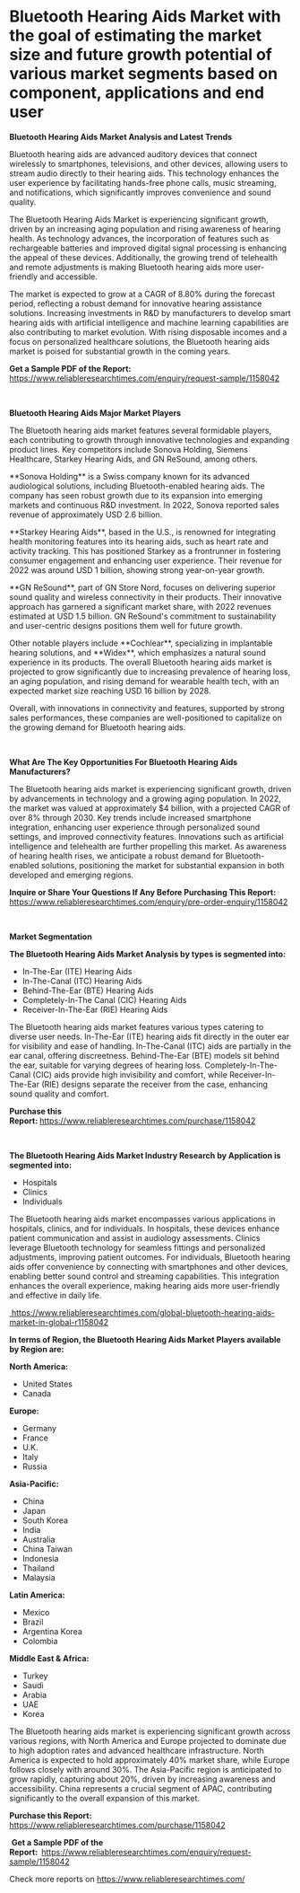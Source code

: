 <p><h1>Bluetooth Hearing Aids Market with the goal of estimating the market size and future growth potential of various market segments based on component, applications and end user</h1></p><p><strong>Bluetooth Hearing Aids Market Analysis and Latest Trends</strong></p>
<p><p>Bluetooth hearing aids are advanced auditory devices that connect wirelessly to smartphones, televisions, and other devices, allowing users to stream audio directly to their hearing aids. This technology enhances the user experience by facilitating hands-free phone calls, music streaming, and notifications, which significantly improves convenience and sound quality.</p><p>The Bluetooth Hearing Aids Market is experiencing significant growth, driven by an increasing aging population and rising awareness of hearing health. As technology advances, the incorporation of features such as rechargeable batteries and improved digital signal processing is enhancing the appeal of these devices. Additionally, the growing trend of telehealth and remote adjustments is making Bluetooth hearing aids more user-friendly and accessible.</p><p>The market is expected to grow at a CAGR of 8.80% during the forecast period, reflecting a robust demand for innovative hearing assistance solutions. Increasing investments in R&D by manufacturers to develop smart hearing aids with artificial intelligence and machine learning capabilities are also contributing to market evolution. With rising disposable incomes and a focus on personalized healthcare solutions, the Bluetooth hearing aids market is poised for substantial growth in the coming years.</p></p>
<p><strong>Get a Sample PDF of the Report:&nbsp;</strong> <a href="https://www.reliableresearchtimes.com/enquiry/request-sample/1158042?utm_campaign=2255&utm_medium=2&utm_source=Github&utm_content=ia&utm_term=04042025&utm_id=bluetooth-hearing-aids">https://www.reliableresearchtimes.com/enquiry/request-sample/1158042</a></p>
<p>&nbsp;</p>
<p><strong>Bluetooth Hearing Aids Major Market Players</strong></p>
<p><p>The Bluetooth hearing aids market features several formidable players, each contributing to growth through innovative technologies and expanding product lines. Key competitors include Sonova Holding, Siemens Healthcare, Starkey Hearing Aids, and GN ReSound, among others.</p><p>**Sonova Holding** is a Swiss company known for its advanced audiological solutions, including Bluetooth-enabled hearing aids. The company has seen robust growth due to its expansion into emerging markets and continuous R&D investment. In 2022, Sonova reported sales revenue of approximately USD 2.6 billion.</p><p>**Starkey Hearing Aids**, based in the U.S., is renowned for integrating health monitoring features into its hearing aids, such as heart rate and activity tracking. This has positioned Starkey as a frontrunner in fostering consumer engagement and enhancing user experience. Their revenue for 2022 was around USD 1 billion, showing strong year-on-year growth.</p><p>**GN ReSound**, part of GN Store Nord, focuses on delivering superior sound quality and wireless connectivity in their products. Their innovative approach has garnered a significant market share, with 2022 revenues estimated at USD 1.5 billion. GN ReSound's commitment to sustainability and user-centric designs positions them well for future growth.</p><p>Other notable players include **Cochlear**, specializing in implantable hearing solutions, and **Widex**, which emphasizes a natural sound experience in its products. The overall Bluetooth hearing aids market is projected to grow significantly due to increasing prevalence of hearing loss, an aging population, and rising demand for wearable health tech, with an expected market size reaching USD 16 billion by 2028.</p><p>Overall, with innovations in connectivity and features, supported by strong sales performances, these companies are well-positioned to capitalize on the growing demand for Bluetooth hearing aids.</p></p>
<p>&nbsp;</p>
<p><strong>What Are The Key Opportunities For Bluetooth Hearing Aids Manufacturers?</strong></p>
<p><p>The Bluetooth hearing aids market is experiencing significant growth, driven by advancements in technology and a growing aging population. In 2022, the market was valued at approximately $4 billion, with a projected CAGR of over 8% through 2030. Key trends include increased smartphone integration, enhancing user experience through personalized sound settings, and improved connectivity features. Innovations such as artificial intelligence and telehealth are further propelling this market. As awareness of hearing health rises, we anticipate a robust demand for Bluetooth-enabled solutions, positioning the market for substantial expansion in both developed and emerging regions.</p></p>
<p><strong>Inquire or Share Your Questions If Any Before Purchasing This Report:</strong> <a href="https://www.reliableresearchtimes.com/enquiry/pre-order-enquiry/1158042?utm_campaign=2255&utm_medium=2&utm_source=Github&utm_content=ia&utm_term=04042025&utm_id=bluetooth-hearing-aids">https://www.reliableresearchtimes.com/enquiry/pre-order-enquiry/1158042</a></p>
<p>&nbsp;</p>
<p><strong>Market Segmentation</strong></p>
<p><strong>The Bluetooth Hearing Aids Market Analysis by types is segmented into:</strong></p>
<p><ul><li>In-The-Ear (ITE) Hearing Aids</li><li>In-The-Canal (ITC) Hearing Aids</li><li>Behind-The-Ear (BTE) Hearing Aids</li><li>Completely-In-The Canal (CIC) Hearing Aids</li><li>Receiver-In-The-Ear (RIE) Hearing Aids</li></ul></p>
<p><p>The Bluetooth hearing aids market features various types catering to diverse user needs. In-The-Ear (ITE) hearing aids fit directly in the outer ear for visibility and ease of handling. In-The-Canal (ITC) aids are partially in the ear canal, offering discreetness. Behind-The-Ear (BTE) models sit behind the ear, suitable for varying degrees of hearing loss. Completely-In-The-Canal (CIC) aids provide high invisibility and comfort, while Receiver-In-The-Ear (RIE) designs separate the receiver from the case, enhancing sound quality and comfort.</p></p>
<p><strong>Purchase this Report:&nbsp;</strong><a href="https://www.reliableresearchtimes.com/purchase/1158042?utm_campaign=2255&utm_medium=2&utm_source=Github&utm_content=ia&utm_term=04042025&utm_id=bluetooth-hearing-aids">https://www.reliableresearchtimes.com/purchase/1158042</a></p>
<p>&nbsp;</p>
<p><strong>The Bluetooth Hearing Aids Market Industry Research by Application is segmented into:</strong></p>
<p><ul><li>Hospitals</li><li>Clinics</li><li>Individuals</li></ul></p>
<p><p>The Bluetooth hearing aids market encompasses various applications in hospitals, clinics, and for individuals. In hospitals, these devices enhance patient communication and assist in audiology assessments. Clinics leverage Bluetooth technology for seamless fittings and personalized adjustments, improving patient outcomes. For individuals, Bluetooth hearing aids offer convenience by connecting with smartphones and other devices, enabling better sound control and streaming capabilities. This integration enhances the overall experience, making hearing aids more user-friendly and effective in daily life.</p></p>
<p><a href="https://www.reliableresearchtimes.com/global-bluetooth-hearing-aids-market-in-global-r1158042?utm_campaign=2255&utm_medium=2&utm_source=Github&utm_content=ia&utm_term=04042025&utm_id=bluetooth-hearing-aids">&nbsp;https://www.reliableresearchtimes.com/global-bluetooth-hearing-aids-market-in-global-r1158042</a></p>
<p><strong>In terms of Region, the Bluetooth Hearing Aids Market Players available by Region are:</strong></p>
<p>
    <p> <strong> North America: </strong>
        <ul>
            <li>United States</li>
            <li>Canada</li>
        </ul>
        </p> 
    <p> <strong> Europe: </strong>
        <ul>
            <li>Germany</li>
            <li>France</li>
            <li>U.K.</li>
            <li>Italy</li>
            <li>Russia</li>
        </ul>
        </p> 
    <p> <strong> Asia-Pacific: </strong>
        <ul>
            <li>China</li>
            <li>Japan</li>
            <li>South Korea</li>
            <li>India</li>
            <li>Australia</li>
            <li>China Taiwan</li>
            <li>Indonesia</li>
            <li>Thailand</li>
            <li>Malaysia</li>
        </ul>
        </p> 
    <p> <strong> Latin America: </strong>
        <ul>
            <li>Mexico</li>
            <li>Brazil</li>
            <li>Argentina Korea</li>
            <li>Colombia</li>
        </ul>
        </p> 
    <p> <strong> Middle East & Africa: </strong>
        <ul>
            <li>Turkey</li>
            <li>Saudi</li>
            <li>Arabia</li>
            <li>UAE</li>
            <li>Korea</li>
        </ul>
    </p>
    </p>
<p><p>The Bluetooth hearing aids market is experiencing significant growth across various regions, with North America and Europe projected to dominate due to high adoption rates and advanced healthcare infrastructure. North America is expected to hold approximately 40% market share, while Europe follows closely with around 30%. The Asia-Pacific region is anticipated to grow rapidly, capturing about 20%, driven by increasing awareness and accessibility. China represents a crucial segment of APAC, contributing significantly to the overall expansion of this market.</p></p>
<p><strong>Purchase this Report: </strong><a href="https://www.reliableresearchtimes.com/purchase/1158042?utm_campaign=2255&utm_medium=2&utm_source=Github&utm_content=ia&utm_term=04042025&utm_id=bluetooth-hearing-aids">https://www.reliableresearchtimes.com/purchase/1158042</a></p>
<p>&nbsp;<strong>Get a Sample PDF of the Report:&nbsp;&nbsp;</strong><a href="https://www.reliableresearchtimes.com/enquiry/request-sample/1158042?utm_campaign=2255&utm_medium=2&utm_source=Github&utm_content=ia&utm_term=04042025&utm_id=bluetooth-hearing-aids">https://www.reliableresearchtimes.com/enquiry/request-sample/1158042</a></p>
<p><strong></strong></p>
<p>Check more reports on <a href="https://www.reliableresearchtimes.com/?utm_campaign=2255&utm_medium=2&utm_source=Github&utm_content=ia&utm_term=04042025&utm_id=bluetooth-hearing-aids">https://www.reliableresearchtimes.com/</a></p>
